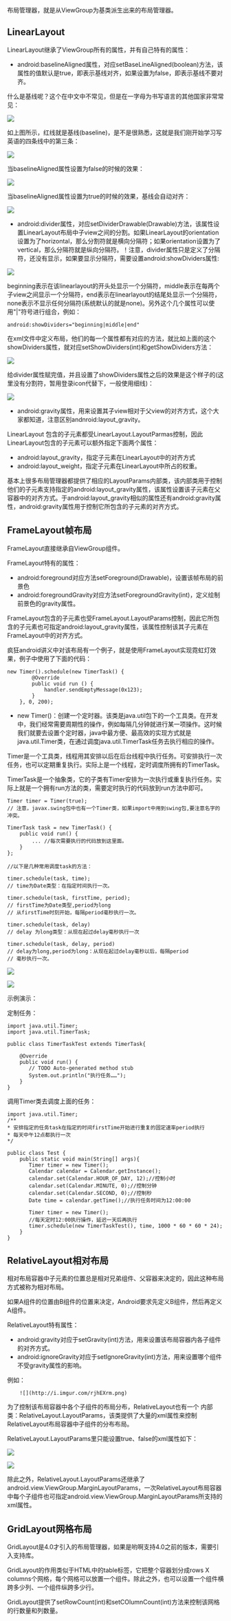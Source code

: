 布局管理器，就是从ViewGroup为基类派生出来的布局管理器。


## LinearLayout ##

LinearLayout继承了ViewGroup所有的属性，并有自己特有的属性：



- android:baselineAligned属性，对应setBaseLineAligned(boolean)方法，该属性的值默认是true，即表示基线对齐，如果设置为false，即表示基线不要对齐。


什么是基线呢？这个在中文中不常见，但是在一字母为书写语言的其他国家非常常见：


![](http://i.imgur.com/07Dyipk.png)


如上图所示，红线就是基线(baseline)，是不是很熟悉，这就是我们刚开始学习写英语的四条线中的第三条：

![](http://i.imgur.com/BAOLRb7.png)


当baselineAligned属性设置为false的时候的效果：


![](http://i.imgur.com/NfksiuL.png)


当baselineAligned属性设置为true的时候的效果，基线会自动对齐：

![](http://i.imgur.com/Dw1lFF2.png)

- android:divider属性，对应setDividerDrawable(Drawable)方法，该属性设置LinearLayout布局中子view之间的分割。如果LinearLayout的orientation设置为了horizontal，那么分割符就是横向分隔符；如果orientation设置为了vertical，那么分隔符就是纵向分隔符。！注意，divider属性只是定义了分隔符，还没有显示，如果要显示分隔符，需要设置android:showDividers属性:


![](http://i.imgur.com/kb91aqx.png)

beginning表示在该linearlayout的开头处显示一个分隔符，middle表示在每两个子view之间显示一个分隔符，end表示在linearlayout的结尾处显示一个分隔符，none表示不显示任何分隔符(系统默认的就是none)。另外这个几个属性可以使用"|"符号进行组合，例如：

    android:showDividers="beginning|middle|end"

在xml文件中定义布局，他们的每一个属性都有对应的方法，就比如上面的这个 showDividers属性，就对应setShowDividers(int)和getShowDividers方法：

![](http://i.imgur.com/CkyYsKA.png)


给divider属性赋完值，并且设置了showDividers属性之后的效果是这个样子的(这里没有分割符，暂用登录icon代替下，一般使用细线)：

![](http://i.imgur.com/KF3WtiE.png)


- android:gravity属性，用来设置其子view相对于父view的对齐方式，这个大家都知道，注意区别andnroid:layout_gravity。


LinearLayout 包含的子元素都受LinearLayout.LayoutParmas控制，因此LinearLayout包含的子元素可以额外指定下面两个属性：


- android:layout_gravity，指定子元素在LinearLayout中的对齐方式
- android:layout_weight，指定子元素在LinearLayout中所占的权重。

基本上很多布局管理器都提供了相应的LayoutParams内部类，该内部类用于控制他们的子元素支持指定的android:layout_gravity属性，该属性设置该子元素在父容器中的对齐方式。于android:layout_gravity相似的属性还有android:gravity属性，android:gravity属性用于控制它所包含的子元素的对齐方式。


## FrameLayout帧布局 ##

FrameLayout直接继承自ViewGroup组件。


FrameLayout特有的属性：


- android:foreground对应方法setForeground(Drawable)，设置该帧布局的前景色
- android:foregroundGravity对应方法setForegroundGravity(int)，定义绘制前景色的gravity属性。


FrameLayout包含的子元素也受FrameLayout.LayoutParams控制，因此它所包含的子元素也可指定android:layout_gravity属性，该属性控制该其子元素在FrameLayout中的对齐方式。

疯狂android讲义中对该布局有一个例子，就是使用FrameLayout实现霓虹灯效果，例子中使用了下面的代码：


    new Timer().schedule(new TimerTask() {
            @Override
            public void run () {
                handler.sendEmptyMessage(0x123);
            }
        }, 0, 200);

- new Timer()：创建一个定时器。该类是java.util包下的一个工具类。在开发中，我们经常需要周期性的操作，例如每隔几分钟就进行某一项操作。这时候我们就要去设置个定时器，java中最方便、最高效的实现方式就是java.util.Timer类，在通过调度java.util.TimerTask任务去执行相应的操作。

Timer是一个工具类，线程用其安排以后在后台线程中执行任务。可安排执行一次任务，也可以定期重复执行。实际上是一个线程，定时调度所拥有的TimerTask。



TimerTask是一个抽象类，它的子类有Timer安排为一次执行或重复执行任务。实际上就是一个拥有run方法的类，需要定时执行的代码放到run方法中即可。


    Timer timer = Timer(true);   
	// 注意，javax.swing包中也有一个Timer类，如果import中用到swing包,要注意名字的冲突。   
	   
	TimerTask task = new TimerTask() {   
	    public void run() {   
	        ... //每次需要执行的代码放到这里面。   
	    }   
	};   
	   
	//以下是几种常用调度task的方法：   
	   
	timer.schedule(task, time);   
	// time为Date类型：在指定时间执行一次。   
	   
	timer.schedule(task, firstTime, period);   
	// firstTime为Date类型,period为long   
	// 从firstTime时刻开始，每隔period毫秒执行一次。   
	   
	timer.schedule(task, delay)   
	// delay 为long类型：从现在起过delay毫秒执行一次   
	   
	timer.schedule(task, delay, period)   
	// delay为long,period为long：从现在起过delay毫秒以后，每隔period   
	// 毫秒执行一次。

![](http://i.imgur.com/r1fN9Oi.jpg)

![](http://i.imgur.com/4elIyJF.jpg)

示例演示：


定制任务：

    import java.util.Timer;
	import java.util.TimerTask;   
	   
	public class TimerTaskTest extends TimerTask{  
	   
		@Override  
		public void run() {  
		   // TODO Auto-generated method stub  
		   System.out.println("执行任务……");  
		}  
	}

调用Timer类去调度上面的任务：

    import java.util.Timer;  
	/**
	* 安排指定的任务task在指定的时间firstTime开始进行重复的固定速率period执行
	* 每天中午12点都执行一次 
	*/ 
	   
	public class Test {  
		public static void main(String[] args){  
		   Timer timer = new Timer();  
		   Calendar calendar = Calendar.getInstance();
		   calendar.set(Calendar.HOUR_OF_DAY, 12);//控制小时
		   calendar.set(Calendar.MINUTE, 0);//控制分钟
		   calendar.set(Calendar.SECOND, 0);//控制秒
		   Date time = calendar.getTime();//执行任务时间为12:00:00
		         
		   Timer timer = new Timer(); 
		   //每天定时12:00执行操作，延迟一天后再执行
		   timer.schedule(new TimerTaskTest(), time, 1000 * 60 * 60 * 24);  
		}  
	}


## RelativeLayout相对布局 ##

相对布局容器中子元素的位置总是相对兄弟组件、父容器来决定的，因此这种布局方式被称为相对布局。

如果A组件的位置由B组件的位置来决定，Android要求先定义B组件，然后再定义A组件。

RelativeLayout特有属性：


- android:gravity对应于setGravity(int)方法，用来设置该布局容器内各子组件的对齐方式。
- android:ignoreGravity对应于setIgnoreGravity(int)方法，用来设置哪个组件不受gravity属性的影响。

例如：

    	![](http://i.imgur.com/rjhEXrm.png)

为了控制该布局容器中各个子组件的布局分布，RelativeLayout也有一个 内部类：RelativeLayout.LayoutParams，该类提供了大量的xml属性来控制RelativeLayout布局容器中子组件的分布布局。

RelativeLayout.LayoutParams里只能设置true、false的xml属性如下：

![](http://i.imgur.com/VLmk8Jz.png)

![](http://i.imgur.com/b8aCLqV.png)

除此之外，RelativeLayout.LayoutParams还继承了android.view.ViewGroup.MarginLayoutParams，一次RelativeLayout布局容器中每个子组件也可指定android.view.ViewGroup.MarginLayoutParams所支持的xml属性。

## GridLayout网格布局 ##

GridLayout是4.0才引入的布局管理器，如果是哟啊支持4.0之前的版本，需要引入支持库。

GridLayout的作用类似于HTML中的table标签，它把整个容器划分成rows X columns个网格，每个网格可以放置一个组件。除此之外，也可以设置一个组件横跨多少列、一个组件纵跨多少行。

GridLayout提供了setRowCount(int)和setCOlumnCount(int)方法来控制该网格的行数量和列数量。

